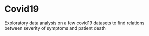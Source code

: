 # Covid19
Exploratory data analysis on a few covid19 datasets to find relations between severity of symptoms and patient death
